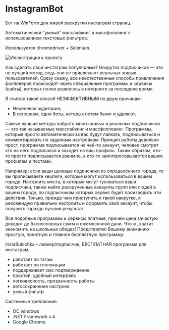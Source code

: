 # InstagramBot

Бот на WinForm для живой раскрутки инстаграм страниц.

Автоматический "умный" масслайкинг и массфоловинг с использованием текстовых фильтров.

Используется chromedriver + Selenium.

![Иллюстрация к проекту](https://github.com/slay9090/InstagramBot/raw/master/InstaBulochka/img/1.png)

Как сделать свой инстаграм популярным?
Накрутка подписчиков — это не лучший метод, ведь они не привлекают реальных живых пользователей.
Сразу скажу, все неестественные способы привлечения фолловеров происходят через специальные программы и сервисы (сайты),
которых полно развелось в интернете за последнее время.

Я считаю такой способ НЕЭФФЕКТИВНЫМ по двум причинам:
- Нецелевая аудитория;
- В основном, одни боты, которых потом банят и удаляют.

Самые лучшие методы набрать много живых и реальных подписчиков — это так называемые масслайкинг и массфолловинг.
Программы, которые просто автоматически за вас будут лайкать, подписываться и комментировать по заданным настройкам.
Принцип работы довольно прост, программа подписывается на чей-то аккаунт, человек смотрит кто на него подписался и заходит
на ваш профиль. Таким образом, кто-то просто подписывается взаимно, а кто-то заинтересовывается вашим профилем и постами.

Например: если ваши целевые подписчики из определённого города, то вы прописываете хештеги, которые могут использоваться в
вашем городе. Настроить места, в которых могут тусоваться ваши подписчики, также найти раскрученные аккаунты групп или
людей в вашем городе, по подписчикам которых сервис будет производить эти действия.
Только, прежде чем приступить к такой накрутке, я рекомендую правильно настроить и оформить свой аккаунт, чтобы получить
гораздо лучший результат.

Все подобные программы и сервисы платные, причем цена зачастую доходит до баснословных сумм и ежемесячной дани.
Что ж, хватит экономить на школьных обедах! Представляю Вашему вниманию простую, понятную и главное бесплатную программу:

InstaBulochka – лайкер/подписчик, БЕСПЛАТНАЯ программа для инстаграм.

+ работает по тэгам
+ работает по геолокации
+ поддерживает смс подтверждение
+ простой, удобный интерфейс
+ легковесность, прозрачность работы
+ автосохранение настроек
+ умный фильтр


Системные требования:
- ОС windows
- .NET Framework v.4
- Google Chrome
